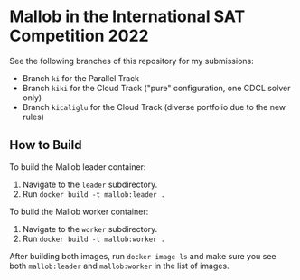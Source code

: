 
# Mallob in the International SAT Competition 2022

See the following branches of this repository for my submissions:

* Branch `ki` for the Parallel Track
* Branch `kiki` for the Cloud Track ("pure" configuration, one CDCL solver only)
* Branch `kicaliglu` for the Cloud Track (diverse portfolio due to the new rules)

## How to Build

To build the Mallob leader container: 

1. Navigate to the `leader` subdirectory.
2. Run `docker build -t mallob:leader .`

To build the Mallob worker container:

1. Navigate to the `worker` subdirectory.
2. Run `docker build -t mallob:worker .`

After building both images, run `docker image ls` and make sure you see both `mallob:leader` and `mallob:worker` in the list of images.
